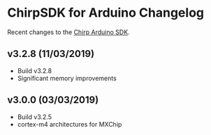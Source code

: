 # ChirpSDK for Arduino Changelog

Recent changes to the [Chirp Arduino SDK](https://developers.chirp.io/docs).

## v3.2.8 (11/03/2019)

 - Build v3.2.8
 - Significant memory improvements

## v3.0.0 (03/03/2019)

 - Build v3.2.5
 - cortex-m4 architectures for MXChip
